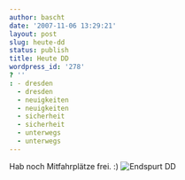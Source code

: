```yaml
---
author: bascht
date: '2007-11-06 13:29:21'
layout: post
slug: heute-dd
status: publish
title: Heute DD
wordpress_id: '278'
? ''
: - dresden
  - dresden
  - neuigkeiten
  - neuigkeiten
  - sicherheit
  - sicherheit
  - unterwegs
  - unterwegs
---
```


Hab noch Mitfahrplätze frei. :)
![Endspurt DD](https://wiki.vorratsdatenspeicherung.de/images/AK-VDS-Demo-Dresden-vorn.jpg "Endspurt DD")


